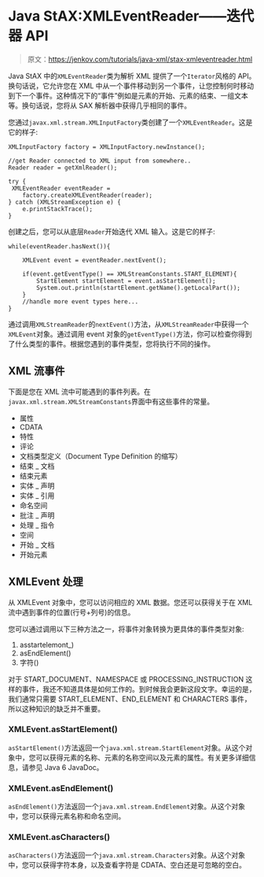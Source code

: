 # Java StAX:XMLEventReader——迭代器 API

> 原文：<https://jenkov.com/tutorials/java-xml/stax-xmleventreader.html>

Java StAX 中的`XMLEventReader`类为解析 XML 提供了一个`Iterator`风格的 API。换句话说，它允许您在 XML 中从一个事件移动到另一个事件，让您控制何时移动到下一个事件。这种情况下的“事件”例如是元素的开始、元素的结束、一组文本等。换句话说，您将从 SAX 解析器中获得几乎相同的事件。

您通过`javax.xml.stream.XMLInputFactory`类创建了一个`XMLEventReader`。这是它的样子:

```
XMLInputFactory factory = XMLInputFactory.newInstance();

//get Reader connected to XML input from somewhere..
Reader reader = getXmlReader();

try {
 XMLEventReader eventReader =
    factory.createXMLEventReader(reader);    
} catch (XMLStreamException e) {
    e.printStackTrace();
}

```

创建之后，您可以从底层`Reader`开始迭代 XML 输入。这是它的样子:

```
while(eventReader.hasNext()){

    XMLEvent event = eventReader.nextEvent();

    if(event.getEventType() == XMLStreamConstants.START_ELEMENT){
        StartElement startElement = event.asStartElement();
        System.out.println(startElement.getName().getLocalPart());
    }
    //handle more event types here...
}

```

通过调用`XMLStreamReader`的`nextEvent()`方法，从`XMLStreamReader`中获得一个`XMLEvent`对象。通过调用 event 对象的`getEventType()`方法，你可以检查你得到了什么类型的事件。根据您遇到的事件类型，您将执行不同的操作。

## XML 流事件

下面是您在 XML 流中可能遇到的事件列表。在`javax.xml.stream.XMLStreamConstants`界面中有这些事件的常量。

*   属性
*   CDATA
*   特性
*   评论
*   文档类型定义（Document Type Definition 的缩写）
*   结束 _ 文档
*   结束元素
*   实体 _ 声明
*   实体 _ 引用
*   命名空间
*   批注 _ 声明
*   处理 _ 指令
*   空间
*   开始 _ 文档
*   开始元素

## XMLEvent 处理

从 XMLEvent 对象中，您可以访问相应的 XML 数据。您还可以获得关于在 XML 流中遇到事件的位置(行号+列号)的信息。

您可以通过调用以下三种方法之一，将事件对象转换为更具体的事件类型对象:

1.  asstartelemont_)
2.  asEndElement()
3.  字符()

对于 START_DOCUMENT、NAMESPACE 或 PROCESSING_INSTRUCTION 这样的事件，我还不知道具体是如何工作的。到时候我会更新这段文字。幸运的是，我们通常只需要 START_ELEMENT、END_ELEMENT 和 CHARACTERS 事件，所以这种知识的缺乏并不重要。

### XMLEvent.asStartElement()

`asStartElement()`方法返回一个`java.xml.stream.StartElement`对象。从这个对象中，您可以获得元素的名称、元素的名称空间以及元素的属性。有关更多详细信息，请参见 Java 6 JavaDoc。

### XMLEvent.asEndElement()

`asEndElement()`方法返回一个`java.xml.stream.EndElement`对象。从这个对象中，您可以获得元素名称和命名空间。

### XMLEvent.asCharacters()

`asCharacters()`方法返回一个`java.xml.stream.Characters`对象。从这个对象中，您可以获得字符本身，以及查看字符是 CDATA、空白还是可忽略的空白。